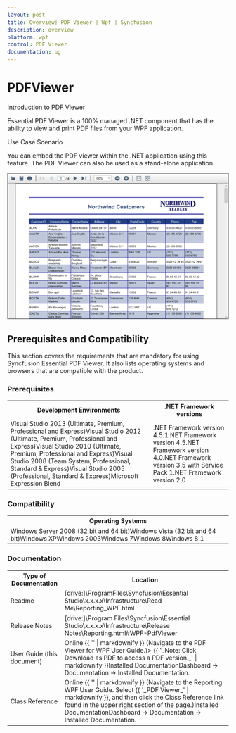 ```yaml
---
layout: post
title: Overview| PDF Viewer | Wpf | Syncfusion
description: overview
platform: wpf
control: PDF Viewer
documentation: ug
---
```


# PDFViewer

Introduction to PDF Viewer

Essential PDF Viewer is a 100% managed .NET component that has the ability to view and print PDF files from your WPF application.

Use Case Scenario

You can embed the PDF viewer within the .NET application using this feature. The PDF Viewer can also be used as a stand-alone application.

![C:/Users/Suresh/Desktop/WPF UG/Figure 1 PDF Viewer.png](Overview_images/Overview_img1.png)



## Prerequisites and Compatibility

This section covers the requirements that are mandatory for using Syncfusion Essential PDF Viewer. It also lists operating systems and browsers that are compatible with the product.

### Prerequisites

<table>
<tr>
<th>
Development Environments</th><th>
.NET Framework versions</th></tr>
<tr>
<td>
Visual Studio 2013 (Ultimate, Premium, Professional and Express)Visual Studio 2012 (Ultimate, Premium, Professional and Express)Visual Studio 2010 (Ultimate, Premium, Professional and Express)Visual Studio 2008 (Team System, Professional, Standard & Express)Visual Studio 2005 (Professional, Standard & Express)Microsoft Expression Blend</td><td>
.NET Framework version 4.5.1.NET Framework version 4.5.NET Framework version 4.0.NET Framework version 3.5 with Service Pack 1.NET Framework version 2.0</td></tr>
</table>

### Compatibility

<table>
<tr>
<th>
Operating Systems</th></tr>
<tr>
<td>
Windows Server 2008 (32 bit and 64 bit)Windows Vista (32 bit and 64 bit)Windows XPWindows 2003Windows 7Windows 8Windows 8.1</td></tr>
</table>

### Documentation



<table>
<tr>
<th>
Type of Documentation</th><th>
Location</th></tr>
<tr>
<td>
Readme</td><td>
[drive:]\ProgramFiles\Syncfusion\Essential Studio\x.x.x.x\Infrastructure\Read Me\Reporting_WPF.html</td></tr>
<tr>
<td>
Release Notes</td><td>
[drive:]\Program Files\Syncfusion\Essential Studio\x.x.x.x\Infrastructure\Release Notes\Reporting.html#WPF-PdfViewer</td></tr>
<tr>
<td>
User Guide (this document)</td><td>
Online {{ '<http://help.syncfusion.com/wpf/pdfviewer>' | markdownify }} (Navigate to the PDF Viewer for WPF User Guide.)> {{ '_Note: Click Download as PDF to access a PDF version._' | markdownify }}Installed DocumentationDashboard -> Documentation -> Installed Documentation. </td></tr>
<tr>
<td>
Class Reference</td><td>
Online {{ '<http://help.syncfusion.com/wpf>' | markdownify }} (Navigate to the Reporting WPF User Guide. Select {{ '_PDF Viewer_' | markdownify }}, and then click the Class Reference link found in the upper right section of the page.)Installed DocumentationDashboard -> Documentation -> Installed Documentation.</td></tr>
</table>


